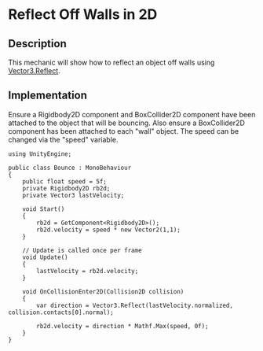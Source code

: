 # Reflect Off Walls in 2D

## Description
This mechanic will show how to reflect an object off walls using [Vector3.Reflect](https://docs.unity3d.com/ScriptReference/Vector3.Reflect.html).

## Implementation
Ensure a Rigidbody2D component and BoxCollider2D component have been attached to the object that will be bouncing.
Also ensure a BoxCollider2D component has been attached to each "wall" object. The speed can be changed via the "speed" variable.

    using UnityEngine;

    public class Bounce : MonoBehaviour
    {
        public float speed = 5f;
        private Rigidbody2D rb2d;
        private Vector3 lastVelocity;

        void Start()
        {
            rb2d = GetComponent<Rigidbody2D>();
            rb2d.velocity = speed * new Vector2(1,1);
        }

        // Update is called once per frame
        void Update()
        {
            lastVelocity = rb2d.velocity;
        }

        void OnCollisionEnter2D(Collision2D collision)
        {
            var direction = Vector3.Reflect(lastVelocity.normalized, collision.contacts[0].normal);

            rb2d.velocity = direction * Mathf.Max(speed, 0f);
        }
    }